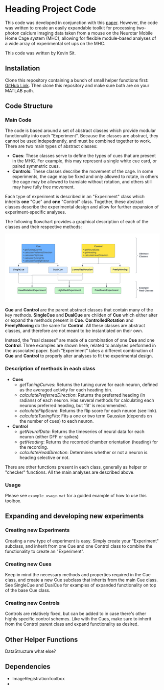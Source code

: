 # Heading Project Code
This code was developed in conjunction with this [paper](https://www.biorxiv.org/content/10.1101/2022.03.25.485865v1).
However, the code was written to create an easily expandable toolkit for processing two-photon calcium imaging data taken from a mouse on the Neurotar Mobile Home Cage system (MHC), allowing for flexible module-based analyses of a wide array of experimental set ups on the MHC.

This code was written by Kevin Sit.

## Installation
Clone this repository containing a bunch of small helper functions first: [GitHub Link](https://github.com/kevinksit/GeneralHelperCode).
Then clone this repository and make sure both are on your MATLAB path.

## Code Structure
### Main Code
The code is based around a set of abstract classes which provide modular functionality into each "Experiment".
Because the classes are abstract, they cannot be used indepednently, and must be combined together to work. There are two main types of abstract classes:

- **Cues**: These classes serve to define the types of cues that are present in the MHC. For example, this may represent a single white cue card, or paired symmetric cues.
- **Controls**: These classes describe the movement of the cage. In some experiments, the cage may be fixed and only allowed to rotate, in others the cage may be allowed to translate without rotation, and others still may have fully free movement.

Each type of experiment is described in an "Experiment" class which inherits **one** "Cue" and **one** "Control" class.
Together, these abstract classes describe the experimental design and allow for further expansion of experiment-specific analyses.

The following flowchart provides a graphical description of each of the classes and their respective methods:

![class flowchart](./flowchart.png)

**Cue** and **Control** are the parent abstract classes that contain many of the key methods.
**SingleCue** and **DualCue** are childen of **Cue** which either alter or expand the methods present in **Cue**.
**ControlledRotation** and **FreelyMoving** do the same for **Control**.
All these classes are abstract classes, and therefore are not meant to be instantiated on their own.

Instead, the "real classes" are made of a combination of one **Cue** and one **Control**.
Three examples are shown here, related to analyses performed in the associated paper. Each "Experiment" takes a different combination of **Cue** and **Control** to properly alter analyses to fit the experimental design.

### Description of methods in each class
- **Cues**
	- *getTuningCurves*: Returns the tuning curve for each neuron, defined as the averaged activity for each heading bin.
	- *calculatePreferredDirection*: Returns the preferred heading (in radians) of each neuron.
Has several methods for calculating each neurons preferred heading, but 'fit' is recommended.
	- *calculateFlipScore*: Returns the flip score for each neuron (see link).
	- *calculateTuningFits*: Fits a one or two term Gaussian (depends on the number of cues) to each neuron.
- **Control**
	- *getNeuralData*: Returns the timeseries of neural data for each neuron (either DFF or spikes)
	- *getHeading*: Returns the recorded chamber orientation (heading) for the recording.
	- *calculateHeadDirection*: Determines whether or not a neuron is heading selective or not.

There are other functions present in each class, generally as helper or "checker" functions. All the main analyses are described above.

### Usage
Please see `example_usage.mat` for a guided example of how to use this toolbox.

## Expanding and developing new experiments
### Creating new Experiments
Creating a new type of experiment is easy.
Simply create your "Experiment" subclass, and inherit from one Cue and one Control class to combine the functionality to create an "Experiment".

### Creating new Cues
Keep in mind the necessary methods and properties required in the Cue class, and create a new Cue subclass that inherits from the main Cue class.
See SingleCue and DualCue for examples of expanded functionality on top of the base Cue class.

### Creating new Controls
Controls are relatively fixed, but can be added to in case there's other highly specific control schemes.
Like with the Cues, make sure to inherit from the Control parent class and expand functionality as desired.


## Other Helper Functions
DataStructure
what else?

## Dependencies
- ImageRegistrationToolbox
- 

